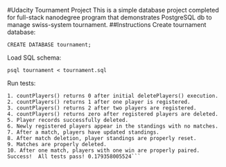 #Udacity Tournament Project
This is a simple database project completed for full-stack nanodegree program that demonstrates PostgreSQL db to manage swiss-system tournament.
##Instructions
Create tournament database:

```CREATE DATABASE tournament;``` 


Load SQL schema:

```psql tournament < tournament.sql```

Run tests:

```vagrant@vagrant-ubuntu-trusty-32:/vagrant/tournament$ python tournament_test.py
1. countPlayers() returns 0 after initial deletePlayers() execution.
2. countPlayers() returns 1 after one player is registered.
3. countPlayers() returns 2 after two players are registered.
4. countPlayers() returns zero after registered players are deleted.
5. Player records successfully deleted.
6. Newly registered players appear in the standings with no matches.
7. After a match, players have updated standings.
8. After match deletion, player standings are properly reset.
9. Matches are properly deleted.
10. After one match, players with one win are properly paired.
Success!  All tests pass! 0.179358005524```